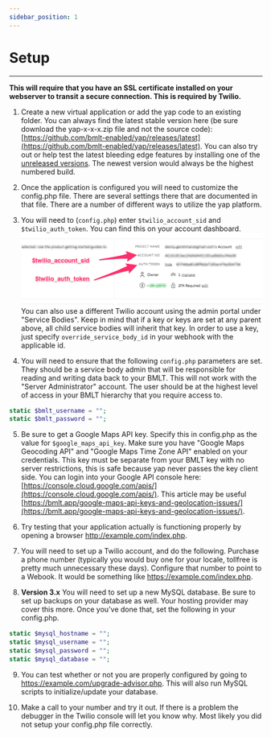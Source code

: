 ```yaml
---
sidebar_position: 1
---
```


# Setup

---

**This will require that you have an SSL certificate installed on your webserver to transit a secure connection.  This is required by Twilio.**

1. Create a new virtual application or add the yap code to an existing folder.  You can always find the latest stable version here (be sure download the yap-x-x-x.zip file and not the source code): [https://github.com/bmlt-enabled/yap/releases/latest](https://github.com/bmlt-enabled/yap/releases/latest).  You can also try out or help test the latest bleeding edge features by installing one of the [unreleased versions](https://archives.bmlt.app/index.html#yap/).  The newest version would always be the highest numbered build.  

2. Once the application is configured you will need to customize the config.php file.  There are several settings there that are documented in that file.  There are a number of different ways to utilize the yap platform. 

3. You will need to (`config.php`) enter `$twilio_account_sid` and `$twilio_auth_token`.  You can find this on your account dashboard.  ![alt text](https://raw.githubusercontent.com/bmlt-enabled/yap/master/resources/twilio-auth-v2.png)  You can also use a different Twilio account using the admin portal under "Service Bodies".  Keep in mind that if a key or keys are set at any parent above, all child service bodies will inherit that key.  In order to use a key, just specify `override_service_body_id` in your webhook with the applicable id.

4. You will need to ensure that the following `config.php` parameters are set.  They should be a service body admin that will be responsible for reading and writing data back to your BMLT.  This will not work with the "Server Administrator" account.  The user should be at the highest level of access in your BMLT hierarchy that you require access to. 
```php
static $bmlt_username = "";
static $bmlt_password = "";
```

5. Be sure to get a Google Maps API key.  Specify this in config.php as the value for `$google_maps_api_key`.  Make sure you have "Google Maps Geocoding API" and "Google Maps Time Zone API" enabled on your credentials.  This key must be separate from your BMLT key with no server restrictions, this is safe because yap never passes the key client side.  You can login into your Google API console here: [https://console.cloud.google.com/apis/](https://console.cloud.google.com/apis/).  This article may be useful [https://bmlt.app/google-maps-api-keys-and-geolocation-issues/](https://bmlt.app/google-maps-api-keys-and-geolocation-issues/).

6. Try testing that your application actually is functioning properly by opening a browser http://example.com/index.php.  

7. You will need to set up a Twilio account, and do the following.  Purchase a phone number (typically you would buy one for your locale, tollfree is pretty much unnecessary these days).  Configure that number to point to a Webook.  It would be something like https://example.com/index.php.
    
8. **Version 3.x** You will need to set up a new MySQL database.  Be sure to set up backups on your database as well.  Your hosting provider may cover this more.
Once you've done that, set the following in your config.php.
```php
static $mysql_hostname = "";
static $mysql_username = "";
static $mysql_password = "";
static $mysql_database = "";
```

9. You can test whether or not you are properly configured by going to https://example.com/upgrade-advisor.php.  This will also run MySQL scripts to initialize/update your database.

10. Make a call to your number and try it out.  If there is a problem the debugger in the Twilio console will let you know why.  Most likely you did not setup your config.php file correctly.
